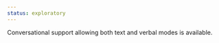 ```yaml
---
status: exploratory
---
```


Conversational support allowing both text and verbal modes is available.
